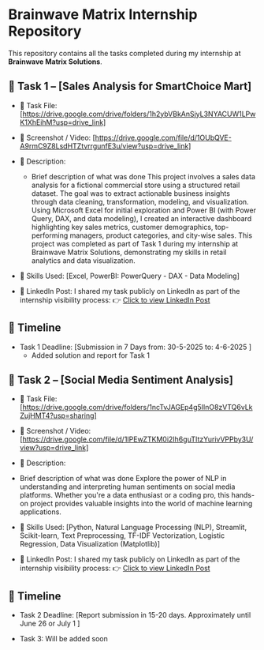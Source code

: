 # Brainwave Matrix Internship Repository

This repository contains all the tasks completed during my internship at **Brainwave Matrix Solutions**.

## 📁 Task 1 – [Sales Analysis for SmartChoice Mart]
- 🔗 Task File: [https://drive.google.com/drive/folders/1h2ybVBkAnSjyL3NYACUW1LPwK1XhEihM?usp=drive_link]
- 📸 Screenshot / Video: [https://drive.google.com/file/d/1OUbQVE-A9rmC9Z8LsdHTZtvrrgunfE3u/view?usp=drive_link]
- 📝 Description:
  - Brief description of what was done
    This project involves a sales data analysis for a fictional commercial store using a structured retail dataset. The goal was to extract actionable business insights 
    through data cleaning, transformation, modeling, and visualization.
    Using Microsoft Excel for initial exploration and Power BI (with Power Query, DAX, and data modeling), I created an interactive dashboard highlighting key sales 
    metrics, customer demographics, top-performing managers, product categories, and city-wise sales.
    This project was completed as part of Task 1 during my internship at Brainwave Matrix Solutions, demonstrating my skills in retail analytics and data visualization.
    
- 🧠 Skills Used: [Excel, PowerBI: PowerQuery - DAX - Data Modeling]
   
- 🔗 LinkedIn Post:
  I shared my task publicly on LinkedIn as part of the internship visibility process: 👉 [Click to view LinkedIn Post](https://www.linkedin.com/posts/tawfeq_brainwavematrixsolutions-powerbi-dataanalysis-activity-7334930476207386626-s5an?utm_source=share&utm_medium=member_desktop&rcm=ACoAADHO4xwBDBSoaI43TDDGSYBNtFXayyvAevo)

## 📅 Timeline
- Task 1 Deadline: [Submission in 7 Days from: 30-5-2025 to: 4-6-2025 ]
  - Added solution and report for Task 1

## 📁 Task 2 – [Social Media Sentiment Analysis]
- 🔗 Task File: [https://drive.google.com/drive/folders/1ncTvJAGEp4g5IlnO8zVTQ6vLkZujHMT4?usp=sharing]
- 📸 Screenshot / Video: [https://drive.google.com/file/d/1IPEwZTKM0i2Ih6guTItzYurivVPPby3U/view?usp=drive_link]
- 📝 Description:
- Brief description of what was done
   Explore the power of NLP in understanding and interpreting human sentiments on social media platforms. Whether you're a data enthusiast or a coding pro, this hands-on       project provides valuable insights into the world of machine learning applications.


    
- 🧠 Skills Used: [Python, Natural Language Processing (NLP), Streamlit, Scikit-learn, Text Preprocessing, TF-IDF Vectorization, Logistic Regression, Data Visualization (Matplotlib)]
   
- 🔗 LinkedIn Post:
  I shared my task publicly on LinkedIn as part of the internship visibility process: 👉 [Click to view LinkedIn Post]()

## 📅 Timeline
- Task 2 Deadline: [Report submission in 15-20 days. Approximately until June 26 or July 1 ]

- Task 3: Will be added soon
